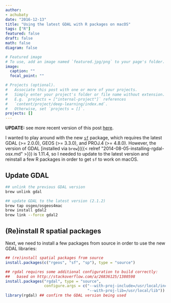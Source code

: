 ```yaml
---
author:
- achubaty
date: "2016-12-13"
title: "Using the latest GDAL with R packages on macOS"
tags: ["R"]
featured: false
draft: false
math: false
diagram: false

# Featured image
# To use, add an image named `featured.jpg/png` to your page's folder.
image:
  caption: ""
  focal_point: ""

# Projects (optional).
#   Associate this post with one or more of your projects.
#   Simply enter your project's folder or file name without extension.
#   E.g. `projects = ["internal-project"]` references
#   `content/project/deep-learning/index.md`.
#   Otherwise, set `projects = []`.
projects: []
---
```


**UPDATE:** see more recent version of this post [here](/post/2020-01-08-using-latest-gdal-macos-redux).

I wanted to play around with the new [`sf`](https://cran.r-project.org/package=sf
) package, which requires the latest GDAL (>= 2.0.0), GEOS (>= 3.3.0), and PROJ.4 (>= 4.8.0).
However, the version of GDAL [installed via `brew`]({{< relref "2014-08-05-installing-rgdal-osx.md" >}}) is 1.11.4, so I needed to update to the latest version and reinstall a few R packages in order to get `sf` to work on macOS.

## Update GDAL

```bash
## unlink the previous GDAL version
brew unlink gdal

## update GDAL to the latest version (2.1.2)
brew tap osgeo/osgeos4mac
brew install gdal2
brew link --force gdal2
```

## (Re)install R spatial packages

Next, we need to install a few packages from source in order to use the new GDAL libraries:

```r
## (re)install spatial packages from source
install.packages(c("rgeos", "sf", "sp"), type = "source")

## rgdal requires some additional configuration to build correctly:
##   based on http://stackoverflow.com/a/26836125/1380598
install.packages("rgdal", type = "source",
                 configure.args = c("--with-proj-include=/usr/local/include",
                                    "--with-proj-lib=/usr/local/lib"))
library(rgdal) ## confirm the GDAL version being used
```
